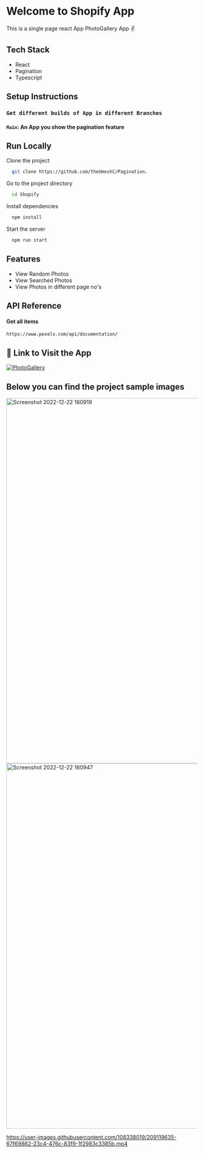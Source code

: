 # Welcome to Shopify App

This is a single page react App PhotoGallery App ✌

## Tech Stack
- React
- Pagination
- Typescript 

## Setup Instructions

### `Get different builds of App in different Branches`

#### `Main`: An App you show the pagination feature

## Run Locally

Clone the project

```bash
  git clone https://github.com/theUmeshC/Pagination.

```

Go to the project directory

```bash
  cd Shopify
```

Install dependencies

```bash
  npm install
```

Start the server

```bash
  npm run start
```

## Features

- View Random Photos
- View Searched Photos
- View Photos in different page no's

## API Reference

#### Get all items

```
https://www.pexels.com/api/documentation/ 

```
## 🔗 Link to Visit the App 

[![PhotoGallery](https://img.shields.io/badge/Shopify-000?style=for-the-badge&logo=ko-fi&logoColor=blue)](https://photo-gallery-f0cd5.web.app/)

## Below you can find the project sample images

<img width="960" alt="Screenshot 2022-12-22 160919" src="https://user-images.githubusercontent.com/108338019/209117502-8bcf3623-2cbd-4aae-9784-9f5e9d35341e.png">

<img width="960" alt="Screenshot 2022-12-22 160947" src="https://user-images.githubusercontent.com/108338019/209117664-a7f28afa-d440-41ec-b94d-cae71466951e.png">

https://user-images.githubusercontent.com/108338019/209119635-67f69862-23c4-476c-83f9-1f2983c3385b.mp4